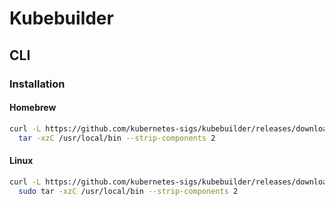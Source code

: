 # Kubebuilder

## CLI

### Installation

#### Homebrew

```sh
curl -L https://github.com/kubernetes-sigs/kubebuilder/releases/download/v2.2.0/kubebuilder_2.2.0_darwin_amd64.tar.gz | \
  tar -xzC /usr/local/bin --strip-components 2
```

#### Linux

```sh
curl -L https://github.com/kubernetes-sigs/kubebuilder/releases/download/v2.2.0/kubebuilder_2.2.0_linux_amd64.tar.gz | \
  sudo tar -xzC /usr/local/bin --strip-components 2
```
